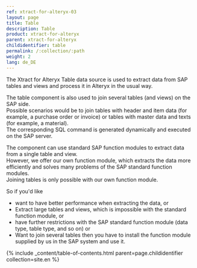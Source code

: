 ```yaml
---
ref: xtract-for-alteryx-03
layout: page
title: Table
description: Table
product: xtract-for-alteryx
parent: xtract-for-alteryx
childidentifier: table
permalink: /:collection/:path
weight: 2
lang: de_DE
---
```


The Xtract for Alteryx Table data source is used to extract data from SAP tables and views and process it in Alteryx in the usual way. <br> 

The table component is also used to join several tables (and views) on the SAP side.<br> 
Possible scenarios would be to join tables with header and item data (for example, a purchase order or invoice) or tables with master data and texts (for example, a material). <br> 
The corresponding SQL command is generated dynamically and executed on the SAP server. <br> 

The component can use standard SAP function modules to extract data from a single table and view. <br> 
However, we offer our own function module, which extracts the data more efficiently and solves many problems of the SAP standard function modules. <br>
Joining tables is only possible with our own function module. <br> 

So if you'd like 
- want to have better performance when extracting the data, or 
- Extract large tables and views, which is impossible with the standard function module, or 
- have further restrictions with the SAP standard function module (data type, table type, and so on) or 
- Want to join several tables
then you have to install the function module supplied by us in the SAP system and use it. 

{% include _content/table-of-contents.html parent=page.childidentifier collection=site.en %}